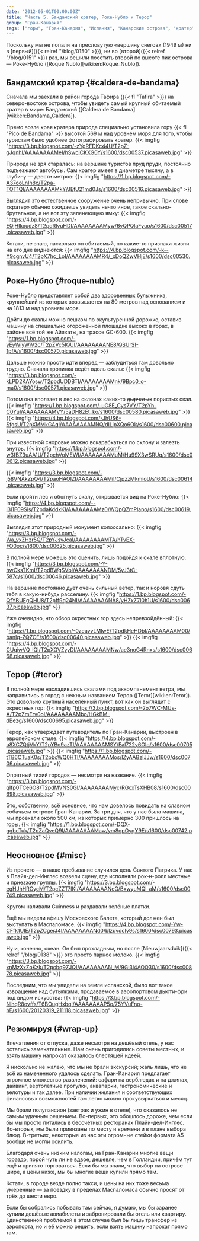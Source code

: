 ```yaml
---
date: "2012-05-01T00:00:00Z"
title: "Часть 5. Бандамский кратер, Роке-Нубло и Терор"
group: "Гран-Канария"
tags: ["горы", "Гран-Канария", "Испания", "Канарские острова", "кратер", "остров", "пещеры", "путешествия", "Роке-Нубло", "Терор"]
---
```


Поскольку мы не попали на пресловутую «вершину снегов» (1949 м) ни в [первый]({{< relref "/blog/0150" >}}), ни во [второй]({{< relref "/blog/0151" >}}) раз, мы решили посетить второй по высоте пик острова — Рóке-Нýбло ([Roque Nublo][wiki:en:Roque_Nublo]).

## Бандамский кратер {#caldera-de-bandama}

Сначала мы заехали в район города Тафира ({{< fl "Tafira" >}}) на северо-востоке острова, чтобы увидеть самый крупный обитаемый кратер в мире: Бандамский ([Caldera de Bandama][wiki:en:Bandama_Caldera]).

Прямо возле края кратера природа специально установила гору {{< fl "Pico de Bandama" >}} высотой 569 м над уровнем моря для того, чтобы туристам было удобнее фотографировать кратер.
{{< imgfig "https://3.bp.blogspot.com/-zYgRFDKc44U/T2pZ-gJqnhI/AAAAAAAAMeI/hSwcICKXG0Y/s1600/dsc00537.picasaweb.jpg" >}}

<!--more-->

Природа не зря старалась: на вершине туристов пруд пруди, постоянно подъезжают автобусы. Сам кратер имеет в диаметре тысячу, а в глубину — двести метров:
{{< imgfig "https://1.bp.blogspot.com/-A37ooLnIh8c/T2pa-TOT1QI/AAAAAAAAMkY/JEtU21md0Js/s1600/dsc00516.picasaweb.jpg" >}}

Выглядит это естественное сооружение очень непривычно. При слове «кратер» обычно ожидаешь увидеть нечто иное, такое скально-брутальное, а не вот эту зеленеющую ямку:
{{< imgfig "https://4.bp.blogspot.com/-EQjHIkxudz8/T2pdRlvuHDI/AAAAAAAAMyw/6yQPQlaFyuo/s1600/dsc00517.picasaweb.jpg" >}}

Кстати, не знаю, насколько он обитаемый, но какие-то признаки жизни на его дне виднеются:
{{< imgfig "https://4.bp.blogspot.com/-k--Y9cgnvU4/T2pX7hc_LoI/AAAAAAAAMR4/_xDoQZwVHjE/s1600/dsc00530.picasaweb.jpg" >}}

## Роке-Нубло {#roque-nublo}

Роке-Нубло представляет собой два здоровенных булыжника, крупнейший из которых возвышается на 80 метров над основанием и на 1813 м над уровнем моря.

Дойти до скалы можно пешком по окультуренной дорожке, оставив машину на специально огороженной площадке высоко в горах, в районе всё той же Айякаты, на трассе GC-600.
{{< imgfig "https://1.bp.blogspot.com/-yEyWiyWiV2c/T2pZVc5IQUI/AAAAAAAANE8/QSUrSI-1pfA/s1600/dsc00570.picasaweb.jpg" >}}

Дальше можно просто идти вперёд — заблудиться там довольно трудно. Сначала тропинка ведёт вдоль скалы:
{{< imgfig "https://3.bp.blogspot.com/-kLPD2KAYosw/T2pbdUDDBTI/AAAAAAAAMnk/9Bpc0_o-ma0/s1600/dsc00571.picasaweb.jpg" >}}

Потом она вползает в лес на склонах каких-то ~~дырчатых~~ пористых скал.
{{< imgfig "https://1.bp.blogspot.com/-uG8E_Cys7VY/T2pYh-C0YuI/AAAAAAAAMVY/5aDH8zEt_ko/s1600/dsc00580.picasaweb.jpg" >}}
{{< imgfig "https://4.bp.blogspot.com/-JhUS6-SfgsU/T2pXMMkGAqI/AAAAAAAAMNQ/dILipXQo6Ok/s1600/dsc00600.picasaweb.jpg" >}}

При известной сноровке можно вскарабкаться по склону и залезть внутрь.
{{< imgfig "https://1.bp.blogspot.com/-w3fBZ3uAA1U/T2pchVoMEWI/AAAAAAAAMuM/Hu99X3wSRUg/s1600/dsc00612.picasaweb.jpg" >}}

{{< imgfig "https://3.bp.blogspot.com/-j58VNAkZpQ4/T2paoHAOIZI/AAAAAAAAMiI/CjpzzMkmioU/s1600/dsc00614.picasaweb.jpg" >}}

Если пройти лес и обогнуть скалу, открывается вид на Роке-Нубло:
{{< imgfig "https://4.bp.blogspot.com/--i3I1F09Sis/T2pdaKddkKI/AAAAAAAAMz0/WQpQZmPlapo/s1600/dsc00619.picasaweb.jpg" >}}

Выглядит этот природный монумент колоссально:
{{< imgfig "https://3.bp.blogspot.com/-Wa_vxZHzr5Q/T2pYJsvJcaI/AAAAAAAAMTA/hTvEX-FO0oc/s1600/dsc00625.picasaweb.jpg" >}}

В полной мере можешь это оценить, лишь подойдя к скале вплотную.
{{< imgfig "https://3.bp.blogspot.com/-Y-hwCksTKmI/T2pdBWgSVbI/AAAAAAAANDM/5yJ3tC-587c/s1600/dsc00646.picasaweb.jpg" >}}

На вершине постоянно дует очень сильный ветер, так и норовя сдуть тебя в какую-нибудь расселину.
{{< imgfig "https://1.bp.blogspot.com/-QfYBUEgQHU8/T2pff9q24NI/AAAAAAAANA8/yHZxZ7I0h1U/s1600/dsc00637.picasaweb.jpg" >}}

Уже очевидно, что обзор окрестных гор здесь непревзойдённый:
{{< imgfig "https://1.bp.blogspot.com/-0zeavvLMlwE/T2pdkHeHDbI/AAAAAAAAM00/banIq-ZQZCE/s1600/dsc00640.picasaweb.jpg" >}}
{{< imgfig "https://4.bp.blogspot.com/-CUqiwVQ_lQI/T2pXQVZyyDI/AAAAAAAAMNw/ae3noG4Rnxs/s1600/dsc00668.picasaweb.jpg" >}}

## Терор {#teror}

В полной мере насладившись скалами под аккомпанемент ветра, мы направились в город с нежным названием Терор ([Teror][wiki:en:Teror]). Это довольно крупный населённый пункт, вот как он выглядит с окрестных гор:
{{< imgfig "https://3.bp.blogspot.com/-2o7WC-MUs-A/T2pZmErv0oI/AAAAAAAAMbo/HGkBM-dBezg/s1600/dsc00695.picasaweb.jpg" >}}

Терор, как утверждает путеводитель по Гран-Канарии, выстроен в европейском стиле.
{{< imgfig "https://4.bp.blogspot.com/-u8XCZQtjVkY/T2pYBo9azTI/AAAAAAAAMSY/Eal722y6OIo/s1600/dsc00705.picasaweb.jpg" >}}
{{< imgfig "https://1.bp.blogspot.com/-tTB6CTuaK0s/T2pboWQ0HTI/AAAAAAAAMos/lZyAABzIJJw/s1600/dsc00706.picasaweb.jpg" >}}

Опрятный тихий городок — несмотря на название.
{{< imgfig "https://3.bp.blogspot.com/-qIfp0TCe6O8/T2pdMVNS0GI/AAAAAAAAMyc/RGcxTsXHB08/s1600/dsc00698.picasaweb.jpg" >}}

Это, собственно, всё основное, что нам довелось повидать на славном собачьем острове Гран-Канарии. За три дня, что у нас была машина, мы проехали около 500 км, из которых примерно 300 пришлось на горы.
{{< imgfig "https://1.bp.blogspot.com/-DQX-ggbcTuk/T2pZaQveQ9I/AAAAAAAAMaw/ym8opOyqY9E/s1600/dsc00742.picasaweb.jpg" >}}

## Неосновное {#misc}

Из прочего — в наше пребывание случился день Святого Патрика. У нас в Плайя-дел-Инглес возвели сцену, где исполняли рок-н-ролл местные и приезжие группы.
{{< imgfig "https://3.bp.blogspot.com/-egHJhHRCycM/T2pcZZT7lKI/AAAAAAAANeQ/BxwyuMQI_aM/s1600/dsc00749.picasaweb.jpg" >}}

Кругом наливали Guinness и раздавали зелёные платки.

Ещё мы видели афишу Московского Балета, который должен был выступать в Маспаломасе.
{{< imgfig "https://4.bp.blogspot.com/-Yw-CFfk1UIE/T2pZCgerJ4I/AAAAAAAANd0/blzuvdcIv9s/s1600/dsc00793.picasaweb.jpg" >}}

Ну и, конечно, океан. Он был прохладным, но после [Nieuwjaarsduik]({{< relref "/blog/0138" >}}) это просто парное молоко.
{{< imgfig "https://3.bp.blogspot.com/-xnMzXxZoKzk/T2pcbq9ZJQI/AAAAAAAAN_M/9Gi3l4AOQ30/s1600/dsc00878.picasaweb.jpg" >}}

Последним, что мы увидели на земле испанской, было вот такое извращение над бутылками, продаваемое в аэропортовом дьюти-фри под видом искусства:
{{< imgfig "https://3.bp.blogspot.com/-NlhqR8ovffs/T6BOugHxbqI/AAAAAAAAP5o/75YVuFno-hE/s1600/20120319_211118.picasaweb.jpg" >}}

## Резюмируя {#wrap-up}

Впечатления от отпуска, даже несмотря на дешёвый отель, у нас остались замечательные. Нам очень пригодились советы местных, и взять машину напрокат оказалось блестящей идеей.

Я нисколько не жалею, что мы не брали экскурсий; жаль лишь, что не всё из намеченного удалось сделать. Гран-Канария предлагает огромное множество развлечений: сафари на верблюдах и на джипах, дайвинг, вертолётные прогулки, аквапарки, гастрономические и велотуры и так далее. При наличии желания и соответствующих финансовых возможностей там легко можно прокувыркаться и месяц.

Мы брали полупансион (завтрак и ужин в отеле), что оказалось не самым удачным решением. Во-первых, это обошлось дороже, чем если бы мы просто питались в бессчётных ресторанах Плайи-дел-Инглес. Во-вторых, мы были привязаны по месту и времени и в плане выбора блюд. В-третьих, некоторые из нас эти огромные стейки формата А5 вообще не могли осилить.

Благодаря очень низким налогам, на Гран-Канарии многие вещи гораздо, порой чуть ли не вдвое, дешевле, чем в Голландии, причём тут ещё и принято торговаться. Если бы мы знали, что выбор на острове шире, а цены ниже, мы бы многие вещи купили прямо там.

Кстати, в городе везде полно такси, и цены на них тоже весьма умеренные — за поездку в пределах Маспаломаса обычно просят от трёх до шести евро.

Если бы собрались побывать там сейчас, я думаю, мы бы заранее купили дешёвые авиабилеты и забронировали бы отель или квартиру. Единственной проблемой в этом случае был бы лишь трансфер из аэропорта, но и её можно решить, если взять машину напрокат прямо там.
